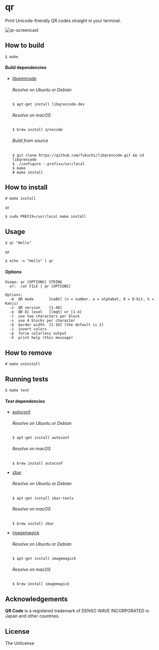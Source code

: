 # qr

Print Unicode-friendly QR codes straight in your terminal.

![qr-screencast](https://user-images.githubusercontent.com/1392048/47276020-47b04800-d582-11e8-9da0-b09d0c949720.gif)


## How to build

    $ make

#### Build dependencies
 - [libqrencode](https://github.com/fukuchi/libqrencode)
   ###### Resolve on Ubuntu or Debian
       $ apt-get install libqrencode-dev
   ###### Resolve on macOS
       $ brew install qrencode
   ###### Build from source
       $ git clone https://github.com/fukuchi/libqrencode.git && cd libqrencode
       $ ./configure --prefix=/usr/local
       $ make
       # make install


## How to install

    # make install
or

    $ sudo PREFIX=/usr/local make install


## Usage

    $ qr "Hello"
or

    $ echo -n "Hello" | qr

#### Options

    Usage: qr [OPTIONS] STRING
      or:  cat FILE | qr [OPTIONS]

    Options:
      -m  QR mode       [na8k] (n = number, a = alphabet, 8 = 8-bit, k = Kanji)
      -v  QR version    [1-40]
      -e  QR EC level   [lmqh] or [1-4]
      -l  use two characters per block
      -s  use 4 blocks per character
      -b  border width  [1-10] (the default is 2)
      -i  invert colors
      -p  force colorless output
      -h  print help (this message)


## How to remove

    # make uninstall


## Running tests

    $ make test

#### Test dependencies
 - [autoconf](https://www.gnu.org/software/autoconf/autoconf.html)
   ###### Resolve on Ubuntu or Debian
       $ apt-get install autoconf
   ###### Resolve on macOS
       $ brew install autoconf
 - [zbar](http://zbar.sourceforge.net)
   ###### Resolve on Ubuntu or Debian
       $ apt-get install zbar-tools
   ###### Resolve on macOS
       $ brew install zbar
 - [imagemagick](https://www.imagemagick.org/script/index.php)
   ###### Resolve on Ubuntu or Debian
       $ apt-get install imagemagick
   ###### Resolve on macOS
       $ brew install imagemagick


## Acknowledgements

**QR Code** is a registered trademark of DENSO WAVE INCORPORATED in Japan
and other countries.


## License

The Unlicense
